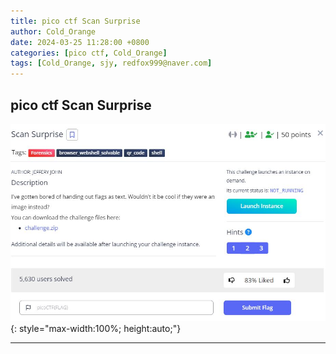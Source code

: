 ```yaml
---
title: pico ctf Scan Surprise
author: Cold_Orange
date: 2024-03-25 11:28:00 +0800
categories: [pico ctf, Cold_Orange]
tags: [Cold_Orange, sjy, redfox999@naver.com]
---
```


## pico ctf Scan Surprise

![pico ctf Scan Surprise](https://github.com/ProjectCTF/CTF-Hacking-Project/raw/main/Scan%20Surprise.JPG){: style="max-width:100%; height:auto;"}

---
